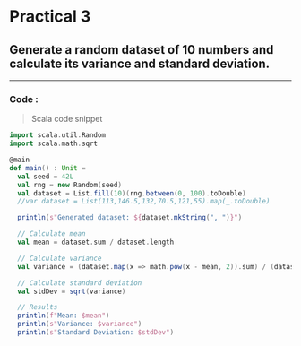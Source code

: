 # Practical 3
## Generate a random dataset of 10 numbers and calculate its variance and standard deviation.
---

### Code :

> Scala code snippet
```scala
import scala.util.Random
import scala.math.sqrt

@main
def main() : Unit = 
  val seed = 42L
  val rng = new Random(seed)  
  val dataset = List.fill(10)(rng.between(0, 100).toDouble)
  //var dataset = List(113,146.5,132,70.5,121,55).map(_.toDouble)

  println(s"Generated dataset: ${dataset.mkString(", ")}")

  // Calculate mean
  val mean = dataset.sum / dataset.length

  // Calculate variance
  val variance = (dataset.map(x => math.pow(x - mean, 2)).sum) / (dataset.length-1)

  // Calculate standard deviation
  val stdDev = sqrt(variance)

  // Results 
  println(f"Mean: $mean")
  println(s"Variance: $variance")
  println(s"Standard Deviation: $stdDev")
```
